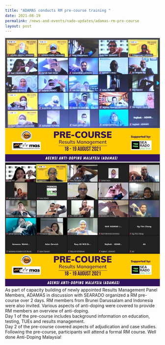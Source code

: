 ```yaml
---
title: "ADAMAS conducts RM pre-course training "
date: 2021-08-19
permalink: /news-and-events/nado-updates/adamas-rm-pre-course
layout: post
---
```

![Alt text for image on Isomer site](/images/WhatsApp%20Image%202021-08-18%20at%20164335.jpeg)![Alt text for image on Isomer site](/images/WhatsApp%20Image%202021-08-19%20at%20131841.jpeg)As part of capacity building of newly appointed Results Management Panel Members, ADAMAS in discussion with SEARADO organized a RM pre-course over 2 days. RM members from Brunei Darussalam and Indonesia were also invited. Various aspects of anti-doping were covered to provide RM members an overview of anti-doping. <br>Day 1 of the pre-course includes background information on education, testing, TUEs and results management. <br>Day 2 of the pre-course covered aspects of adjudication and case studies. Following the pre-course, participants will attend a formal RM course. 
Well done Anti-Doping Malaysia!